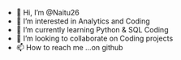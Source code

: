 - 👋 Hi, I’m @Naitu26
- 👀 I’m interested in Analytics and Coding
- 🌱 I’m currently learning Python & SQL Coding
- 💞️ I’m looking to collaborate on Coding projects
- 📫 How to reach me ...on github

<!---
Naitu26/Naitu26 is a ✨ special ✨ repository because its `README.md` (this file) appears on your GitHub profile.
You can click the Preview link to take a look at your changes.
--->
